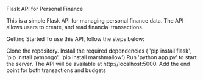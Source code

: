 Flask API for Personal Finance

This is a simple Flask API for managing personal finance data. The API allows users to create, and read financial transactions.

Getting Started
To use this API, follow the steps below:

Clone the repository.
Install the required dependencies ( 'pip install flask', 'pip install pymongo', 'pip install marshmallow')
Run 'python app.py' to start the server.
The API will be available at http://localhost:5000.
Add the end point for both transactions and budgets 
